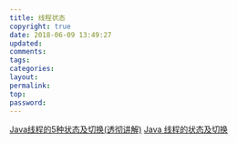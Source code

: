 ```yaml
---
title: 线程状态
copyright: true
date: 2018-06-09 13:49:27
updated:
comments:
tags:
categories:
layout:
permalink:
top:
password:
---
```


[Java线程的5种状态及切换(透彻讲解)](https://blog.csdn.net/pange1991/article/details/53860651)
[Java 线程的状态及切换](https://www.jianshu.com/p/dbbcceb6bc2a)